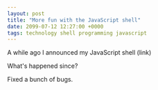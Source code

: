 ```yaml
---
layout: post
title: "More fun with the JavaScript shell"
date: 2099-07-12 12:27:00 +0000
tags: technology shell programming javascript
---
```


A while ago I announced my JavaScript shell (link)

What's happened since?

Fixed a bunch of bugs.
